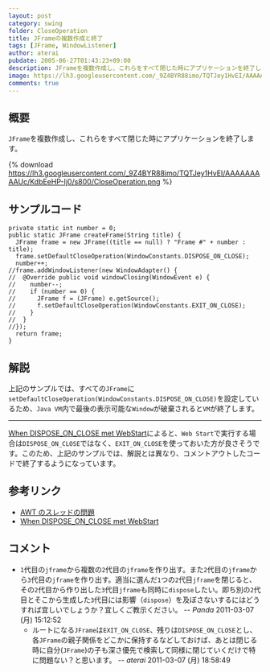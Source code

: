 ```yaml
---
layout: post
category: swing
folder: CloseOperation
title: JFrameの複数作成と終了
tags: [JFrame, WindowListener]
author: aterai
pubdate: 2005-06-27T01:43:23+09:00
description: JFrameを複数作成し、これらをすべて閉じた時にアプリケーションを終了します。
image: https://lh3.googleusercontent.com/_9Z4BYR88imo/TQTJey1HvEI/AAAAAAAAAUc/KdbEeHP-Ij0/s800/CloseOperation.png
comments: true
---
```

## 概要
`JFrame`を複数作成し、これらをすべて閉じた時にアプリケーションを終了します。

{% download https://lh3.googleusercontent.com/_9Z4BYR88imo/TQTJey1HvEI/AAAAAAAAAUc/KdbEeHP-Ij0/s800/CloseOperation.png %}

## サンプルコード
<pre class="prettyprint"><code>private static int number = 0;
public static JFrame createFrame(String title) {
  JFrame frame = new JFrame((title == null) ? "Frame #" + number : title);
  frame.setDefaultCloseOperation(WindowConstants.DISPOSE_ON_CLOSE);
  number++;
//frame.addWindowListener(new WindowAdapter() {
//  @Override public void windowClosing(WindowEvent e) {
//    number--;
//    if (number == 0) {
//      JFrame f = (JFrame) e.getSource();
//      f.setDefaultCloseOperation(WindowConstants.EXIT_ON_CLOSE);
//    }
//  }
//});
  return frame;
}
</code></pre>

## 解説
上記のサンプルでは、すべての`JFrame`に`setDefaultCloseOperation(WindowConstants.DISPOSE_ON_CLOSE)`を設定しているため、`Java VM`内で最後の表示可能な`Window`が破棄されると`VM`が終了します。

- - - -
[When DISPOSE_ON_CLOSE met WebStart](http://www.pushing-pixels.org/?p=232)によると、`Web Start`で実行する場合は`DISPOSE_ON_CLOSE`ではなく、`EXIT_ON_CLOSE`を使っておいた方が良さそうです。このため、上記のサンプルでは、解説とは異なり、コメントアウトしたコードで終了するようになっています。

## 参考リンク
- [AWT のスレッドの問題](http://docs.oracle.com/javase/jp/7/api/java/awt/doc-files/AWTThreadIssues.html)
- [When DISPOSE_ON_CLOSE met WebStart](http://www.pushing-pixels.org/?p=232)

<!-- dummy comment line for breaking list -->

## コメント
- `1`代目の`jframe`から複数の`2`代目の`jframe`を作り出す。また`2`代目の`jframe`から`3`代目の`jframe`を作り出す。適当に選んだ`1`つの`2`代目`jframe`を閉じると、その`2`代目から作り出した`3`代目`jframe`も同時に`dispose`したい。即ち別の`2`代目とそこから生成した`3`代目には影響（`dispose`）を及ぼさないするにはどうすれば宜しいでしょうか？宜しくご教示ください。 -- *Panda* 2011-03-07 (月) 15:12:52
    - ルートになる`JFrame`は`EXIT_ON_CLOSE`、残りは`DISPOSE_ON_CLOSE`とし、各`JFrame`の親子関係をどこかに保持するなどしておけば、あとは閉じる時に自分(`JFrame`)の子も深さ優先で検索して同様に閉じていくだけで特に問題ない？と思います。   -- *aterai* 2011-03-07 (月) 18:58:49

<!-- dummy comment line for breaking list -->
